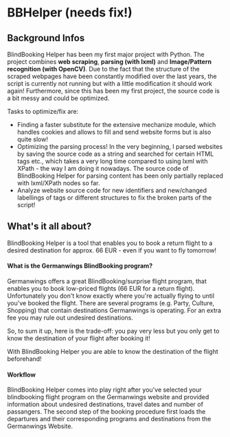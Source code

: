 # BBHelper (needs fix!)

## Background Infos
BlindBooking Helper has been my first major project with Python. The project combines **web scraping**, **parsing (with lxml)** and **Image/Pattern recognition (with OpenCV)**. Due to the fact that the structure of the scraped webpages have been constantly modified over the last years, the script is currently not running but with a little modification it should work again!
Furthermore, since this has been my first project, the source code is a bit messy and could be optimized.

Tasks to optimize/fix are:
* Finding a faster substitute for the extensive mechanize module, which handles cookies and allows to fill and send website forms but is also quite slow! 
* Optimizing the parsing process! In the very beginning, I parsed websites by saving the source code as a string and searched for certain HTML tags etc., which takes a very long time compared to using lxml with XPath - the way I am doing it nowadays. The source code of BlindBooking Helper for parsing content has been only partially replaced with lxml/XPath nodes so far.
* Analyze website source code for new identifiers and new/changed labellings of tags or different structures to fix the broken parts of the script!

## What's it all about?
BlindBooking Helper is a tool that enables you to book a return flight to a desired destination for approx. 66 EUR - even if you want to fly tomorrow!

#### What is the Germanwings BlindBooking program?
Germanwings offers a great BlindBooking/surprise flight program, that enables you to book low-priced flights (66 EUR for a return flight). Unfortunately you don't know exactly where you're actually flying to until you've booked the flight. There are several programs (e.g. Party, Culture, Shopping) that contain destinations Germanwings is operating. For an extra fee you may rule out undesired destinations. 

So, to sum it up, here is the trade-off: you pay very less but you only get to know the destination of your flight after booking it!

With BlindBooking Helper you are able to know the destination of the flight beforehand! 



#### Workflow
BlindBooking Helper comes into play right after you've selected your blindbooking flight program on the Germanwings website and provided information about undesired destinations, travel dates and number of passangers. The second step of the booking procedure first loads the departures and their corresponding programs and destinations from the Germanwings Website.
